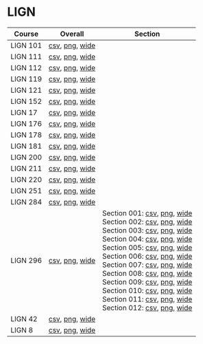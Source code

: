 # LIGN

| Course | Overall | Section |
| ------ | ------- | ------- |
| LIGN 101 | [csv](https://github.com/UCSD-Historical-Enrollment-Data/2024Winter/blob/main/overall/LIGN%20101.csv), [png](https://raw.githubusercontent.com/UCSD-Historical-Enrollment-Data/2024Winter/main/plot_overall/LIGN%20101.png), [wide](https://raw.githubusercontent.com/UCSD-Historical-Enrollment-Data/2024Winter/main/plot_overall_wide/LIGN%20101.png) |  |
| LIGN 111 | [csv](https://github.com/UCSD-Historical-Enrollment-Data/2024Winter/blob/main/overall/LIGN%20111.csv), [png](https://raw.githubusercontent.com/UCSD-Historical-Enrollment-Data/2024Winter/main/plot_overall/LIGN%20111.png), [wide](https://raw.githubusercontent.com/UCSD-Historical-Enrollment-Data/2024Winter/main/plot_overall_wide/LIGN%20111.png) |  |
| LIGN 112 | [csv](https://github.com/UCSD-Historical-Enrollment-Data/2024Winter/blob/main/overall/LIGN%20112.csv), [png](https://raw.githubusercontent.com/UCSD-Historical-Enrollment-Data/2024Winter/main/plot_overall/LIGN%20112.png), [wide](https://raw.githubusercontent.com/UCSD-Historical-Enrollment-Data/2024Winter/main/plot_overall_wide/LIGN%20112.png) |  |
| LIGN 119 | [csv](https://github.com/UCSD-Historical-Enrollment-Data/2024Winter/blob/main/overall/LIGN%20119.csv), [png](https://raw.githubusercontent.com/UCSD-Historical-Enrollment-Data/2024Winter/main/plot_overall/LIGN%20119.png), [wide](https://raw.githubusercontent.com/UCSD-Historical-Enrollment-Data/2024Winter/main/plot_overall_wide/LIGN%20119.png) |  |
| LIGN 121 | [csv](https://github.com/UCSD-Historical-Enrollment-Data/2024Winter/blob/main/overall/LIGN%20121.csv), [png](https://raw.githubusercontent.com/UCSD-Historical-Enrollment-Data/2024Winter/main/plot_overall/LIGN%20121.png), [wide](https://raw.githubusercontent.com/UCSD-Historical-Enrollment-Data/2024Winter/main/plot_overall_wide/LIGN%20121.png) |  |
| LIGN 152 | [csv](https://github.com/UCSD-Historical-Enrollment-Data/2024Winter/blob/main/overall/LIGN%20152.csv), [png](https://raw.githubusercontent.com/UCSD-Historical-Enrollment-Data/2024Winter/main/plot_overall/LIGN%20152.png), [wide](https://raw.githubusercontent.com/UCSD-Historical-Enrollment-Data/2024Winter/main/plot_overall_wide/LIGN%20152.png) |  |
| LIGN 17 | [csv](https://github.com/UCSD-Historical-Enrollment-Data/2024Winter/blob/main/overall/LIGN%2017.csv), [png](https://raw.githubusercontent.com/UCSD-Historical-Enrollment-Data/2024Winter/main/plot_overall/LIGN%2017.png), [wide](https://raw.githubusercontent.com/UCSD-Historical-Enrollment-Data/2024Winter/main/plot_overall_wide/LIGN%2017.png) |  |
| LIGN 176 | [csv](https://github.com/UCSD-Historical-Enrollment-Data/2024Winter/blob/main/overall/LIGN%20176.csv), [png](https://raw.githubusercontent.com/UCSD-Historical-Enrollment-Data/2024Winter/main/plot_overall/LIGN%20176.png), [wide](https://raw.githubusercontent.com/UCSD-Historical-Enrollment-Data/2024Winter/main/plot_overall_wide/LIGN%20176.png) |  |
| LIGN 178 | [csv](https://github.com/UCSD-Historical-Enrollment-Data/2024Winter/blob/main/overall/LIGN%20178.csv), [png](https://raw.githubusercontent.com/UCSD-Historical-Enrollment-Data/2024Winter/main/plot_overall/LIGN%20178.png), [wide](https://raw.githubusercontent.com/UCSD-Historical-Enrollment-Data/2024Winter/main/plot_overall_wide/LIGN%20178.png) |  |
| LIGN 181 | [csv](https://github.com/UCSD-Historical-Enrollment-Data/2024Winter/blob/main/overall/LIGN%20181.csv), [png](https://raw.githubusercontent.com/UCSD-Historical-Enrollment-Data/2024Winter/main/plot_overall/LIGN%20181.png), [wide](https://raw.githubusercontent.com/UCSD-Historical-Enrollment-Data/2024Winter/main/plot_overall_wide/LIGN%20181.png) |  |
| LIGN 200 | [csv](https://github.com/UCSD-Historical-Enrollment-Data/2024Winter/blob/main/overall/LIGN%20200.csv), [png](https://raw.githubusercontent.com/UCSD-Historical-Enrollment-Data/2024Winter/main/plot_overall/LIGN%20200.png), [wide](https://raw.githubusercontent.com/UCSD-Historical-Enrollment-Data/2024Winter/main/plot_overall_wide/LIGN%20200.png) |  |
| LIGN 211 | [csv](https://github.com/UCSD-Historical-Enrollment-Data/2024Winter/blob/main/overall/LIGN%20211.csv), [png](https://raw.githubusercontent.com/UCSD-Historical-Enrollment-Data/2024Winter/main/plot_overall/LIGN%20211.png), [wide](https://raw.githubusercontent.com/UCSD-Historical-Enrollment-Data/2024Winter/main/plot_overall_wide/LIGN%20211.png) |  |
| LIGN 220 | [csv](https://github.com/UCSD-Historical-Enrollment-Data/2024Winter/blob/main/overall/LIGN%20220.csv), [png](https://raw.githubusercontent.com/UCSD-Historical-Enrollment-Data/2024Winter/main/plot_overall/LIGN%20220.png), [wide](https://raw.githubusercontent.com/UCSD-Historical-Enrollment-Data/2024Winter/main/plot_overall_wide/LIGN%20220.png) |  |
| LIGN 251 | [csv](https://github.com/UCSD-Historical-Enrollment-Data/2024Winter/blob/main/overall/LIGN%20251.csv), [png](https://raw.githubusercontent.com/UCSD-Historical-Enrollment-Data/2024Winter/main/plot_overall/LIGN%20251.png), [wide](https://raw.githubusercontent.com/UCSD-Historical-Enrollment-Data/2024Winter/main/plot_overall_wide/LIGN%20251.png) |  |
| LIGN 284 | [csv](https://github.com/UCSD-Historical-Enrollment-Data/2024Winter/blob/main/overall/LIGN%20284.csv), [png](https://raw.githubusercontent.com/UCSD-Historical-Enrollment-Data/2024Winter/main/plot_overall/LIGN%20284.png), [wide](https://raw.githubusercontent.com/UCSD-Historical-Enrollment-Data/2024Winter/main/plot_overall_wide/LIGN%20284.png) |  |
| LIGN 296 | [csv](https://github.com/UCSD-Historical-Enrollment-Data/2024Winter/blob/main/overall/LIGN%20296.csv), [png](https://raw.githubusercontent.com/UCSD-Historical-Enrollment-Data/2024Winter/main/plot_overall/LIGN%20296.png), [wide](https://raw.githubusercontent.com/UCSD-Historical-Enrollment-Data/2024Winter/main/plot_overall_wide/LIGN%20296.png) | Section 001: [csv](https://github.com/UCSD-Historical-Enrollment-Data/2024Winter/blob/main/section/LIGN%20296_001.csv), [png](https://raw.githubusercontent.com/UCSD-Historical-Enrollment-Data/2024Winter/main/plot_section/LIGN%20296_001.png), [wide](https://raw.githubusercontent.com/UCSD-Historical-Enrollment-Data/2024Winter/main/plot_section_wide/LIGN%20296_001.png)<br>Section 002: [csv](https://github.com/UCSD-Historical-Enrollment-Data/2024Winter/blob/main/section/LIGN%20296_002.csv), [png](https://raw.githubusercontent.com/UCSD-Historical-Enrollment-Data/2024Winter/main/plot_section/LIGN%20296_002.png), [wide](https://raw.githubusercontent.com/UCSD-Historical-Enrollment-Data/2024Winter/main/plot_section_wide/LIGN%20296_002.png)<br>Section 003: [csv](https://github.com/UCSD-Historical-Enrollment-Data/2024Winter/blob/main/section/LIGN%20296_003.csv), [png](https://raw.githubusercontent.com/UCSD-Historical-Enrollment-Data/2024Winter/main/plot_section/LIGN%20296_003.png), [wide](https://raw.githubusercontent.com/UCSD-Historical-Enrollment-Data/2024Winter/main/plot_section_wide/LIGN%20296_003.png)<br>Section 004: [csv](https://github.com/UCSD-Historical-Enrollment-Data/2024Winter/blob/main/section/LIGN%20296_004.csv), [png](https://raw.githubusercontent.com/UCSD-Historical-Enrollment-Data/2024Winter/main/plot_section/LIGN%20296_004.png), [wide](https://raw.githubusercontent.com/UCSD-Historical-Enrollment-Data/2024Winter/main/plot_section_wide/LIGN%20296_004.png)<br>Section 005: [csv](https://github.com/UCSD-Historical-Enrollment-Data/2024Winter/blob/main/section/LIGN%20296_005.csv), [png](https://raw.githubusercontent.com/UCSD-Historical-Enrollment-Data/2024Winter/main/plot_section/LIGN%20296_005.png), [wide](https://raw.githubusercontent.com/UCSD-Historical-Enrollment-Data/2024Winter/main/plot_section_wide/LIGN%20296_005.png)<br>Section 006: [csv](https://github.com/UCSD-Historical-Enrollment-Data/2024Winter/blob/main/section/LIGN%20296_006.csv), [png](https://raw.githubusercontent.com/UCSD-Historical-Enrollment-Data/2024Winter/main/plot_section/LIGN%20296_006.png), [wide](https://raw.githubusercontent.com/UCSD-Historical-Enrollment-Data/2024Winter/main/plot_section_wide/LIGN%20296_006.png)<br>Section 007: [csv](https://github.com/UCSD-Historical-Enrollment-Data/2024Winter/blob/main/section/LIGN%20296_007.csv), [png](https://raw.githubusercontent.com/UCSD-Historical-Enrollment-Data/2024Winter/main/plot_section/LIGN%20296_007.png), [wide](https://raw.githubusercontent.com/UCSD-Historical-Enrollment-Data/2024Winter/main/plot_section_wide/LIGN%20296_007.png)<br>Section 008: [csv](https://github.com/UCSD-Historical-Enrollment-Data/2024Winter/blob/main/section/LIGN%20296_008.csv), [png](https://raw.githubusercontent.com/UCSD-Historical-Enrollment-Data/2024Winter/main/plot_section/LIGN%20296_008.png), [wide](https://raw.githubusercontent.com/UCSD-Historical-Enrollment-Data/2024Winter/main/plot_section_wide/LIGN%20296_008.png)<br>Section 009: [csv](https://github.com/UCSD-Historical-Enrollment-Data/2024Winter/blob/main/section/LIGN%20296_009.csv), [png](https://raw.githubusercontent.com/UCSD-Historical-Enrollment-Data/2024Winter/main/plot_section/LIGN%20296_009.png), [wide](https://raw.githubusercontent.com/UCSD-Historical-Enrollment-Data/2024Winter/main/plot_section_wide/LIGN%20296_009.png)<br>Section 010: [csv](https://github.com/UCSD-Historical-Enrollment-Data/2024Winter/blob/main/section/LIGN%20296_010.csv), [png](https://raw.githubusercontent.com/UCSD-Historical-Enrollment-Data/2024Winter/main/plot_section/LIGN%20296_010.png), [wide](https://raw.githubusercontent.com/UCSD-Historical-Enrollment-Data/2024Winter/main/plot_section_wide/LIGN%20296_010.png)<br>Section 011: [csv](https://github.com/UCSD-Historical-Enrollment-Data/2024Winter/blob/main/section/LIGN%20296_011.csv), [png](https://raw.githubusercontent.com/UCSD-Historical-Enrollment-Data/2024Winter/main/plot_section/LIGN%20296_011.png), [wide](https://raw.githubusercontent.com/UCSD-Historical-Enrollment-Data/2024Winter/main/plot_section_wide/LIGN%20296_011.png)<br>Section 012: [csv](https://github.com/UCSD-Historical-Enrollment-Data/2024Winter/blob/main/section/LIGN%20296_012.csv), [png](https://raw.githubusercontent.com/UCSD-Historical-Enrollment-Data/2024Winter/main/plot_section/LIGN%20296_012.png), [wide](https://raw.githubusercontent.com/UCSD-Historical-Enrollment-Data/2024Winter/main/plot_section_wide/LIGN%20296_012.png) |
| LIGN 42 | [csv](https://github.com/UCSD-Historical-Enrollment-Data/2024Winter/blob/main/overall/LIGN%2042.csv), [png](https://raw.githubusercontent.com/UCSD-Historical-Enrollment-Data/2024Winter/main/plot_overall/LIGN%2042.png), [wide](https://raw.githubusercontent.com/UCSD-Historical-Enrollment-Data/2024Winter/main/plot_overall_wide/LIGN%2042.png) |  |
| LIGN 8 | [csv](https://github.com/UCSD-Historical-Enrollment-Data/2024Winter/blob/main/overall/LIGN%208.csv), [png](https://raw.githubusercontent.com/UCSD-Historical-Enrollment-Data/2024Winter/main/plot_overall/LIGN%208.png), [wide](https://raw.githubusercontent.com/UCSD-Historical-Enrollment-Data/2024Winter/main/plot_overall_wide/LIGN%208.png) |  |
